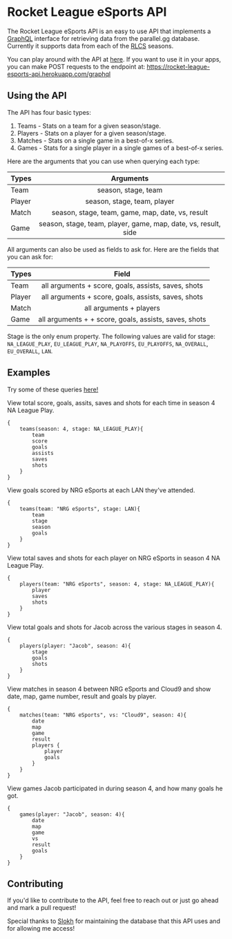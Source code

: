 # Rocket League eSports API

The Rocket League eSports API is an easy to use API that implements a [GraphQL](http://graphql.org/learn/) interface for retrieving data from the parallel.gg database. Currently it supports data from each of the [RLCS](https://www.rlcs.gg/) seasons.

You can play around with the API at [here](https://rocket-league-esports-api.herokuapp.com/graphiql). If you want to use it in your apps, you can make POST requests to the endpoint at:
https://rocket-league-esports-api.herokuapp.com/graphql

## Using the API

The API has four basic types:
1. Teams - Stats on a team for a given season/stage.
2. Players - Stats on a player for a given season/stage.
3. Matches - Stats on a single game in a best-of-x series.
4. Games - Stats for a single player in a single games of a best-of-x series.

Here are the arguments that you can use when querying each type:

| Types  | Arguments     |
| ------ |:-------------:|
| Team   | season, stage, team |
| Player | season, stage, team, player |
| Match  | season, stage, team, game, map, date, vs, result |
| Game   | season, stage, team, player, game, map, date, vs, result, side |

All arguments can also be used as fields to ask for.
Here are the fields that you can ask for:

| Types  | Field     |
| ------ |:-------------:|
| Team   | all arguments + score, goals, assists, saves, shots |
| Player | all arguments + score, goals, assists, saves, shots |
| Match  | all arguments + players |
| Game   | all arguments + + score, goals, assists, saves, shots |

Stage is the only enum property. The following values are valid for stage:
`NA_LEAGUE_PLAY`, `EU_LEAGUE_PLAY`, `NA_PLAYOFFS`, `EU_PLAYOFFS`, `NA_OVERALL`, `EU_OVERALL`, `LAN`.

## Examples

Try some of these queries [here!](https://rocket-league-esports-api.herokuapp.com/graphiql)

View total score, goals, assits, saves and shots for each time in season 4 NA League Play.
~~~
{
	teams(season: 4, stage: NA_LEAGUE_PLAY){
		team
    	score
    	goals
    	assists
    	saves
    	shots
  	}
}
~~~

View goals scored by NRG eSports at each LAN they've attended.
~~~
{
	teams(team: "NRG eSports", stage: LAN){
		team
    	stage
    	season
    	goals
	}
}
~~~

View total saves and shots for each player on NRG eSports in season 4 NA League Play.
~~~
{
	players(team: "NRG eSports", season: 4, stage: NA_LEAGUE_PLAY){
		player
		saves
   		shots
	}
}
~~~

View total goals and shots for Jacob across the various stages in season 4.
~~~
{
	players(player: "Jacob", season: 4){
    	stage
		goals
    	shots
	}
}
~~~

View matches in season 4 between NRG eSports and Cloud9 and show date, map, game number, result and goals by player.
~~~
{
	matches(team: "NRG eSports", vs: "Cloud9", season: 4){
    	date
    	map
    	game
    	result
    	players {
        	player
            goals
        }
    }
}
~~~

View games Jacob participated in during season 4, and how many goals he got.
~~~
{
	games(player: "Jacob", season: 4){
    	date
    	map
    	game
    	vs
    	result
    	goals
    }
}
~~~

## Contributing

If you'd like to contribute to the API, feel free to reach out or just go ahead and mark a pull request!

Special thanks to [Slokh](https://twitter.com/Slokh_) for maintaining the database that this API uses and for allowing me access!
